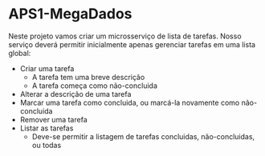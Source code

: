 # APS1-MegaDados
Neste projeto vamos criar um microsserviço de lista de tarefas. Nosso serviço deverá permitir
inicialmente apenas gerenciar tarefas em uma lista global:
* Criar uma tarefa
  * A tarefa tem uma breve descrição
  * A tarefa começa como não-concluida
* Alterar a descrição de uma tarefa
* Marcar uma tarefa como concluida, ou marcá-la novamente como não-concluida
* Remover uma tarefa
* Listar as tarefas
  * Deve-se permitir a listagem de tarefas concluidas, não-concluidas, ou todas
